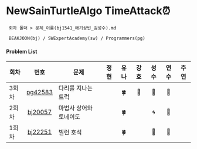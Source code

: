 # NewSainTurtleAlgo TimeAttack⏰
```
 회차 폴더 > 문제_이름(bj1541_애기상빈_김성수).md

 BEAKJOON(bj) / SWExpertAcademy(sw) / Programmers(pg)
```

#### Problem List

| 회차  |                       번호                       |          문제          | 정현 | 유나 | 강호 | 성수 | 연수 | 주연 |
| --- | :----------------------------------------------: | -------------------- | :--: | :--: | :--: | :--: | :--: | :--: |
| 3회차 | [pg42583](https://school.programmers.co.kr/learn/courses/30/lessons/42583) | 다리를 지나는 트럭 |      |  🍀  |  🦾   |  🚚   | 🐣 |      |
| 2회차 | [bj20057](https://www.acmicpc.net/problem/20057) | 마법사 상어와 토네이도 |      |  🍀   |      |  🌀   |  🐣   |      |
| 1회차 | [bj22251](https://www.acmicpc.net/problem/22251) |       빌런 호석        |      |  🍀   |      |  👿   |  🐣   |      |



